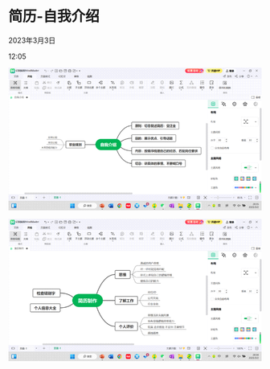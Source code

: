 # 简历-自我介绍


2023年3月3日

12:05

![](../../../../assets/000_简历-自我介绍_000.png) 

 

![](../../../../assets/000_简历-自我介绍_001.png) 
